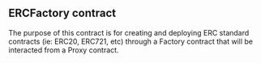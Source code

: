 ## ERCFactory contract 

The purpose of this contract is for creating and deploying ERC standard contracts (ie: ERC20, ERC721, etc) through a Factory contract that will be interacted from a Proxy contract.

